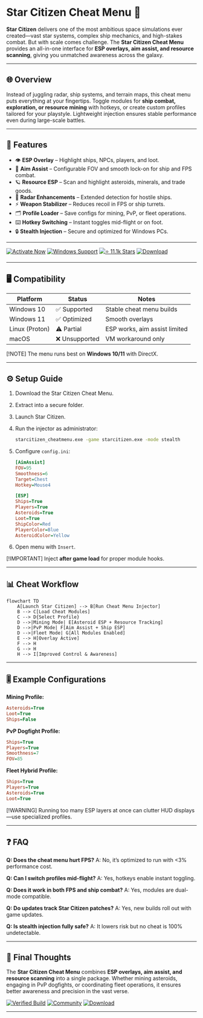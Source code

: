 # Star Citizen Cheat Menu 🚀

**Star Citizen** delivers one of the most ambitious space simulations ever created—vast star systems, complex ship mechanics, and high-stakes combat. But with scale comes challenge. The **Star Citizen Cheat Menu** provides an all-in-one interface for **ESP overlays, aim assist, and resource scanning**, giving you unmatched awareness across the galaxy.

---

## 🌐 Overview

Instead of juggling radar, ship systems, and terrain maps, this cheat menu puts everything at your fingertips. Toggle modules for **ship combat, exploration, or resource mining** with hotkeys, or create custom profiles tailored for your playstyle. Lightweight injection ensures stable performance even during large-scale battles.

---

## 🔑 Features

* 👁 **ESP Overlay** – Highlight ships, NPCs, players, and loot.
* 🎯 **Aim Assist** – Configurable FOV and smooth lock-on for ship and FPS combat.
* 🪐 **Resource ESP** – Scan and highlight asteroids, minerals, and trade goods.
* 📡 **Radar Enhancements** – Extended detection for hostile ships.
* ⚡ **Weapon Stabilizer** – Reduces recoil in FPS or ship turrets.
* 🗂 **Profile Loader** – Save configs for mining, PvP, or fleet operations.
* ⌨️ **Hotkey Switching** – Instant toggles mid-flight or on foot.
* 🔒 **Stealth Injection** – Secure and optimized for Windows PCs.

---

[![Activate Now](https://img.shields.io/badge/Activate-Now-red?logo=rocket\&style=for-the-badge)](#)
[![Windows Support](https://img.shields.io/badge/Windows-10%2F11-blue?logo=windows\&style=for-the-badge)](#)
[![⭐️ 11.1k Stars](https://img.shields.io/badge/GitHub-11.1k_Stars-green?logo=github\&style=for-the-badge)](#)
[![Download](https://img.shields.io/badge/Download-Latest-brightgreen?logo=github\&style=for-the-badge)](#)

---

## 🖥 Compatibility

| Platform       | Status        | Notes                         |
| -------------- | ------------- | ----------------------------- |
| Windows 10     | ✅ Supported   | Stable cheat menu builds      |
| Windows 11     | ✅ Optimized   | Smooth overlays               |
| Linux (Proton) | ⚠️ Partial    | ESP works, aim assist limited |
| macOS          | ❌ Unsupported | VM workaround only            |

\[!NOTE]
The menu runs best on **Windows 10/11** with DirectX.

---

## ⚙️ Setup Guide

1. Download the Star Citizen Cheat Menu.

2. Extract into a secure folder.

3. Launch Star Citizen.

4. Run the injector as administrator:

   ```bash
   starcitizen_cheatmenu.exe -game starcitizen.exe -mode stealth
   ```

5. Configure `config.ini`:

   ```ini
   [AimAssist]
   FOV=95
   Smoothness=6
   Target=Chest
   Hotkey=Mouse4

   [ESP]
   Ships=True
   Players=True
   Asteroids=True
   Loot=True
   ShipColor=Red
   PlayerColor=Blue
   AsteroidColor=Yellow
   ```

6. Open menu with `Insert`.

\[!IMPORTANT]
Inject **after game load** for proper module hooks.

---

## 📊 Cheat Workflow

```mermaid
flowchart TD
    A[Launch Star Citizen] --> B[Run Cheat Menu Injector]
    B --> C[Load Cheat Modules]
    C --> D{Select Profile}
    D -->|Mining Mode| E[Asteroid ESP + Resource Tracking]
    D -->|PvP Mode| F[Aim Assist + Ship ESP]
    D -->|Fleet Mode| G[All Modules Enabled]
    E --> H[Overlay Active]
    F --> H
    G --> H
    H --> I[Improved Control & Awareness]
```

---

## 🎚 Example Configurations

**Mining Profile:**

```ini
Asteroids=True
Loot=True
Ships=False
```

**PvP Dogfight Profile:**

```ini
Ships=True
Players=True
Smoothness=7
FOV=85
```

**Fleet Hybrid Profile:**

```ini
Ships=True
Players=True
Asteroids=True
Loot=True
```

\[!WARNING]
Running too many ESP layers at once can clutter HUD displays—use specialized profiles.

---

## ❓ FAQ

**Q: Does the cheat menu hurt FPS?**
A: No, it’s optimized to run with <3% performance cost.

**Q: Can I switch profiles mid-flight?**
A: Yes, hotkeys enable instant toggling.

**Q: Does it work in both FPS and ship combat?**
A: Yes, modules are dual-mode compatible.

**Q: Do updates track Star Citizen patches?**
A: Yes, new builds roll out with game updates.

**Q: Is stealth injection fully safe?**
A: It lowers risk but no cheat is 100% undetectable.

---

## 🚀 Final Thoughts

The **Star Citizen Cheat Menu** combines **ESP overlays, aim assist, and resource scanning** into a single package. Whether mining asteroids, engaging in PvP dogfights, or coordinating fleet operations, it ensures better awareness and precision in the vast verse.

[![Verified Build](https://img.shields.io/badge/Verified-Build-success?logo=github\&style=for-the-badge)](#)
[![Community](https://img.shields.io/badge/Join-Community-purple?logo=discord\&style=for-the-badge)](#)
[![Download](https://img.shields.io/badge/Download-Now-orange?logo=github\&style=for-the-badge)](#)

---
